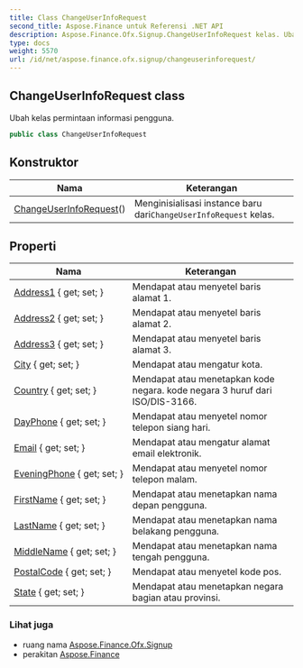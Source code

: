 ```yaml
---
title: Class ChangeUserInfoRequest
second_title: Aspose.Finance untuk Referensi .NET API
description: Aspose.Finance.Ofx.Signup.ChangeUserInfoRequest kelas. Ubah kelas permintaan informasi pengguna.
type: docs
weight: 5570
url: /id/net/aspose.finance.ofx.signup/changeuserinforequest/
---
```

## ChangeUserInfoRequest class

Ubah kelas permintaan informasi pengguna.

```csharp
public class ChangeUserInfoRequest
```

## Konstruktor

| Nama | Keterangan |
| --- | --- |
| [ChangeUserInfoRequest](changeuserinforequest/)() | Menginisialisasi instance baru dari`ChangeUserInfoRequest` kelas. |

## Properti

| Nama | Keterangan |
| --- | --- |
| [Address1](../../aspose.finance.ofx.signup/changeuserinforequest/address1/) { get; set; } | Mendapat atau menyetel baris alamat 1. |
| [Address2](../../aspose.finance.ofx.signup/changeuserinforequest/address2/) { get; set; } | Mendapat atau menyetel baris alamat 2. |
| [Address3](../../aspose.finance.ofx.signup/changeuserinforequest/address3/) { get; set; } | Mendapat atau menyetel baris alamat 3. |
| [City](../../aspose.finance.ofx.signup/changeuserinforequest/city/) { get; set; } | Mendapat atau mengatur kota. |
| [Country](../../aspose.finance.ofx.signup/changeuserinforequest/country/) { get; set; } | Mendapat atau menetapkan kode negara. kode negara 3 huruf dari ISO/DIS-3166. |
| [DayPhone](../../aspose.finance.ofx.signup/changeuserinforequest/dayphone/) { get; set; } | Mendapat atau menyetel nomor telepon siang hari. |
| [Email](../../aspose.finance.ofx.signup/changeuserinforequest/email/) { get; set; } | Mendapat atau mengatur alamat email elektronik. |
| [EveningPhone](../../aspose.finance.ofx.signup/changeuserinforequest/eveningphone/) { get; set; } | Mendapat atau menyetel nomor telepon malam. |
| [FirstName](../../aspose.finance.ofx.signup/changeuserinforequest/firstname/) { get; set; } | Mendapat atau menetapkan nama depan pengguna. |
| [LastName](../../aspose.finance.ofx.signup/changeuserinforequest/lastname/) { get; set; } | Mendapat atau menetapkan nama belakang pengguna. |
| [MiddleName](../../aspose.finance.ofx.signup/changeuserinforequest/middlename/) { get; set; } | Mendapat atau menetapkan nama tengah pengguna. |
| [PostalCode](../../aspose.finance.ofx.signup/changeuserinforequest/postalcode/) { get; set; } | Mendapat atau menyetel kode pos. |
| [State](../../aspose.finance.ofx.signup/changeuserinforequest/state/) { get; set; } | Mendapat atau menetapkan negara bagian atau provinsi. |

### Lihat juga

* ruang nama [Aspose.Finance.Ofx.Signup](../../aspose.finance.ofx.signup/)
* perakitan [Aspose.Finance](../../)


